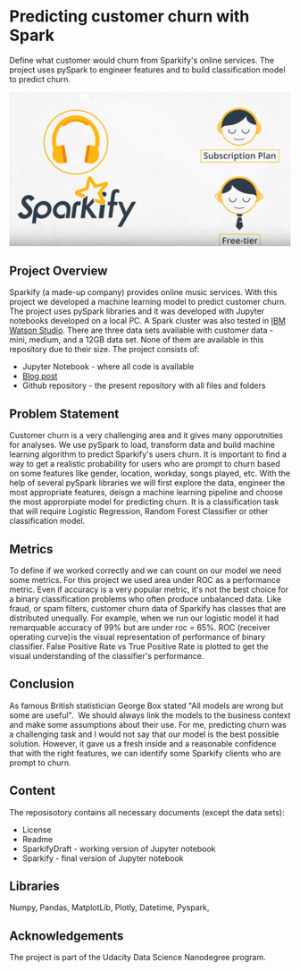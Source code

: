 # Predicting customer churn with Spark
Define what customer would churn from Sparkify's online services. The project uses pySpark to engineer features and to build classification model to predict churn.

![Predicting customer chrun](https://github.com/rabadzhiyski/SparkProject/blob/main/Sparkify_.png "Sparkify")

## Project Overview
Sparkify (a made-up company) provides online music services. With this project we developed a machine learning model to predict customer churn. The project uses pySpark libraries and it was developed with Jupyter notebooks developed on a local PC. A Spark cluster was also tested in [IBM Watson Studio](https://www.ibm.com/cloud/watson-studio). There are three data sets available with customer data - mini, medium, and a 12GB data set. None of them are available in this repository due to their size. The project consists of:
- Jupyter Notebook - where all code is available
- [Blog post](https://medium.com/p/e7a4307870be/edit)
- Github repository - the present repository with all files and folders

## Problem Statement
Customer churn is a very challenging area and it gives many opporutnities for analyses. We use pySpark to load, transform data and build machine learning algorithm to predict Sparkify's users churn. It is important to find a way to get a realistic probability for users who are prompt to churn based on some features like gender, location, workday, songs played, etc. With the help of several pySpark libraries we will first explore the data, engineer the most appropriate features, deisgn a machine learning pipeline and choose the most approrpiate model for predicting churn. It is a classification task that will require Logistic Regression, Random Forest Classifier or other classification model.

## Metrics
To define if we worked correctly and we can count on our model we need some metrics. For this project we used area under ROC as a performance metric. Even if accuracy is a very popular metric, it's not the best choice for a binary classification problems who often produce unbalanced data. Like fraud, or spam filters, customer churn data of Sparkify has classes that are distributed unequally. For example,  when we run our logistic model it had remarquable accuracy of 99% but are under roc  = 65%. ROC (receiver operating curve) is the visual representation of performance of binary classifier. False Positive Rate vs True Positive Rate is plotted to get the visual understanding of the classifier's performance. 

## Conclusion 
As famous British statistician George Box stated "All models are wrong but some are useful". 
We should always link the models to the business context and make some assumptions about their use. For me, predicting churn was a challenging task and I would not say that our model is the best possible solution. However, it gave us a fresh inside and a reasonable confidence that with the right features, we can identify some Sparkify clients who are prompt to churn.

## Content
The reposisotory contains all necessary documents (except the data sets):
- License
- Readme
- SparkifyDraft - working version of Jupyter notebook
- Sparkify - final version of Jupyter notebook

## Libraries
Numpy, Pandas, MatplotLib, Plotly, Datetime, Pyspark, 

## Acknowledgements
The project is part of the Udacity Data Science Nanodegree program. 

